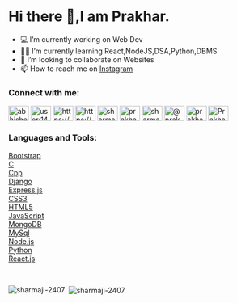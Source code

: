 
# Hi there 👋,I am Prakhar.

- 💻 I’m currently working on Web Dev
- 👨‍💻 I’m currently learning React,NodeJS,DSA,Python,DBMS	
- 👯 I’m looking to collaborate on Websites
- 📫 How to reach me on [Instagram](https://www.instagram.com/sharmaji_2407_/?hl=en)

<p align="center">
<h3 align="left">Connect with me:</h3>

<a href="https://www.linkedin.com/in/prakhar-sharma-366687127/" target="_blank"><img align="center" src="https://cdn.jsdelivr.net/npm/simple-icons@3.0.1/icons/linkedin.svg" alt="abhishek-kumar-dev" height="30" width="40" /></a>
<a href="https://stackoverflow.com/users/14484067/prakhar-sharma" target="blank"><img align="center" src="https://cdn.jsdelivr.net/npm/simple-icons@3.0.1/icons/stackoverflow.svg" alt="user:14484067" height="30" width="40" /></a>
<a href="https://www.facebook.com/prakhar.sharma.2407/" target="blank"><img align="center" src="https://cdn.jsdelivr.net/npm/simple-icons@3.0.1/icons/facebook.svg" alt="https://www.facebook.com/prakhar.sharma.2407" height="30" width="40" /></a>
<a href="https://www.instagram.com/sharmaji_2407_/" target="blank"><img align="center" src="https://cdn.jsdelivr.net/npm/simple-icons@3.0.1/icons/instagram.svg" alt="https://www.instagram.com/sharmaji_2407_/" height="30" width="40" /></a>
<a href="https://www.codechef.com/users/sharmaji_2407" target="blank"><img align="center" src="https://cdn.jsdelivr.net/npm/simple-icons@3.1.0/icons/codechef.svg" alt="sharmaji_2407" height="30" width="40" /></a>
<a href="https://www.hackerrank.com/prakharksharma" target="blank"><img align="center" src="https://cdn.jsdelivr.net/npm/simple-icons@3.0.1/icons/hackerrank.svg" alt="prakharksharma" height="30" width="40" /></a>
<a href="https://leetcode.com/sharmaji-2407/" target="blank"><img align="center" src="https://cdn.jsdelivr.net/npm/simple-icons@3.0.1/icons/leetcode.svg" alt="sharmaji-2407" height="30" width="40" /></a>
<a href="https://www.hackerearth.com/@prakhar616" target="blank"><img align="center" src="https://cdn.jsdelivr.net/npm/simple-icons@3.0.1/icons/hackerearth.svg" alt="@prakhar616" height="30" width="40" /></a>
<a href="https://auth.geeksforgeeks.org/user/prakharksharma/profile" target="blank"><img align="center" src="https://cdn.jsdelivr.net/npm/simple-icons@3.0.1/icons/geeksforgeeks.svg" alt="prakharksharma/profile" height="30" width="40" /></a>
<a href="https://dev.to/sharmaji2407">
  <img align="center" src="https://d2fltix0v2e0sb.cloudfront.net/dev-badge.svg" alt="Prakhar's DEV Profile" height="30" width="40">
</a>
</p>

<h3 align="left">Languages and Tools:</h3>
<p align="left" style="text-decoration:none;"> 
  <a href="https://getbootstrap.com" target="_blank">Bootstrap</a> 
   <br>
  <a href="https://www.cprogramming.com/" target="_blank"> C</a> 
     <br>
  <a href="https://www.w3schools.com/cpp/" target="_blank"> Cpp</a> 
     <br>
  <a href="https://www.djangoproject.com/" target="_blank">Django</a> 
     <br>
  <a href="https://expressjs.com" target="_blank">Express.js</a>
     <br>
  <a href="https://www.w3schools.com/css/" target="_blank">CSS3</a> 
     <br>
  <a href="https://www.w3.org/html/" target="_blank">HTML5</a> 
     <br>
  <a href="https://developer.mozilla.org/en-US/docs/Web/JavaScript" target="_blank">JavaScript</a> 
     <br>
  <a href="https://www.mongodb.com/" target="_blank">MongoDB</a> 
     <br>
  <a href="https://www.mysql.com/" target="_blank">MySql</a> 
     <br>
  <a href="https://nodejs.org" target="_blank">Node.js</a> 
     <br>
  <a href="https://www.python.org" target="_blank">Python </a> 
     <br>
  <a href="https://reactjs.org/" target="_blank">React.js</a>  </p>
     <br>

<p><img align="left" src="https://github-readme-stats.vercel.app/api/top-langs/?username=sharmaji-2407&layout=compact&theme=dracula" alt="sharmaji-2407" /></p>

<p>&nbsp;<img align="center" src="https://github-readme-stats.vercel.app/api?username=sharmaji-2407&show_icons=true&theme=dracula" alt="sharmaji-2407" /></p>

